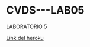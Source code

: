# CVDS---LAB05
LABORATORIO 5

[Link del heroku](https://cvdslab06.herokuapp.com/faces/guess.xhtml)


